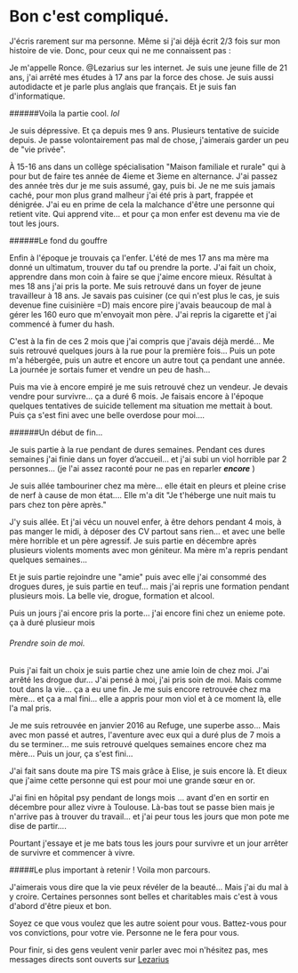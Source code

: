 Bon c'est compliqué.
====================



J'écris rarement sur ma personne. Même si j'ai déjà écrit 2/3 fois sur mon histoire de vie. Donc, pour ceux qui ne me connaissent pas :

Je m'appelle Ronce. @Lezarius sur les internet.
Je suis une jeune fille de 21 ans, j'ai arrêté mes études à 17 ans par la force des chose.
Je suis aussi autodidacte et je parle plus anglais que français. Et je suis fan d'informatique.




######Voila la partie cool. *lol*


Je suis dépressive. Et ça depuis mes 9 ans. Plusieurs tentative de suicide depuis.
Je passe volontairement pas mal de chose, j'aimerais garder un peu de "vie privée".

À 15-16 ans dans un collège spécialisation "Maison familiale et rurale" qui à pour but de faire tes année de 4ieme et 3ieme en alternance.
J'ai passez des année très dur je me suis assumé, gay, puis bi. Je ne me suis jamais caché, pour mon plus grand malheur j'ai été  pris à part, frappée et dénigrée. J'ai eu en prime de cela la malchance d'être une personne qui retient vite. Qui apprend vite... et pour ça mon enfer est devenu ma vie de tout les jours. 

######Le fond du gouffre

Enfin à l'époque je trouvais ça l'enfer. L'été de mes 17 ans ma mère ma donné un ultimatum, trouver du taf ou prendre la porte.
J'ai fait un choix, apprendre dans mon coin à faire se que j'aime encore mieux. Résultat à mes 18 ans j'ai pris la porte.
Me suis retrouvé dans un foyer de jeune travailleur à 18 ans. Je savais pas cuisiner (ce qui n'est plus le cas, je suis devenue fine cuisinière =D) mais encore pire j'avais beaucoup de mal à gérer les 160 euro que m'envoyait mon père. J'ai repris la cigarette et j'ai commencé à fumer du hash.

C'est à la fin de ces 2 mois que j'ai compris que j'avais déjà merdé... Me suis retrouvé quelques jours à la rue pour la première fois... Puis un pote m'a hébergée, puis un autre et encore un autre tout ça pendant une année. La journée je sortais fumer et vendre un peu de hash...

Puis ma vie à encore empiré je me suis retrouvé chez un vendeur. Je devais vendre pour survivre... ça a duré 6 mois. Je faisais encore à l'époque quelques tentatives de suicide tellement ma situation me mettait à bout.
Puis ça s'est fini avec une belle overdose pour moi.... 


######Un début de fin...

Je suis partie à la rue pendant de dures semaines. Pendant ces dures semaines j'ai finie dans un foyer d’accueil... et j'ai subi un viol horrible par 2 personnes... (je l'ai assez raconté pour ne pas en reparler ***encore*** )


 Je suis allée tambouriner chez ma mère... elle était en pleurs et pleine crise de nerf à cause de mon état.... Elle m'a dit "Je t'héberge une nuit mais tu pars chez ton père après."

J'y suis allée. Et j'ai vécu un nouvel enfer, à être dehors pendant 4 mois, à pas manger le midi, à déposer des CV partout sans rien... et avec une belle mère horrible et un père agressif. Je suis partie en décembre après plusieurs violents moments avec mon géniteur.
Ma mère m'a repris pendant quelques semaines...

Et je suis partie rejoindre une "amie" puis avec elle j'ai consommé des drogues dures, je suis partie en teuf...
mais j'ai repris une formation pendant plusieurs mois. La belle vie, drogue, formation et alcool.

Puis un jours j'ai encore pris la porte... j'ai encore fini chez un enieme pote. ça à duré plusieur mois



###### Prendre soin de moi.

Puis j'ai fait un choix je suis partie chez une amie loin de chez moi. J'ai arrêté les drogue dur... J'ai pensé à moi, j'ai pris soin de moi.
Mais comme tout dans la vie... ça a eu une fin. Je me suis encore retrouvée chez ma mère... et ça a mal fini... elle a appris pour mon viol et à ce moment là, elle l'a mal pris.


Je me suis retrouvée en janvier 2016 au Refuge, une superbe asso...
Mais avec mon passé et autres, l'aventure avec eux qui a duré plus de 7 mois a du se terminer... me suis retrouvé quelques semaines encore chez ma mère... Puis un jour, ça s'est fini...


J'ai fait sans doute ma pire TS mais grâce à Elise, je suis encore là. Et dieux que j'aime cette personne qui est pour moi une grande sœur en or.

J'ai fini en hôpital psy pendant de longs mois ... avant d'en en sortir en décembre pour allez vivre à Toulouse.
Là-bas tout se passe bien mais je n'arrive pas à trouver du travail... et j'ai peur tous les jours que mon pote me dise de partir....

Pourtant j'essaye et je me bats tous les jours pour survivre et un jour arrêter de survivre et commencer à vivre.








#####Le plus important à retenir !
Voila mon parcours.

J'aimerais vous dire que la vie peux révéler de la beauté... Mais j'ai du mal à y croire. Certaines personnes sont belles et charitables mais c'est à vous d'abord d'être pieux et bon.

Soyez ce que vous voulez que les autre soient pour vous. Battez-vous pour vos convictions, pour votre vie. Personne  ne le fera pour vous.

Pour finir, si des gens veulent venir parler avec moi n'hésitez pas, mes messages directs sont ouverts sur [Lezarius](twitter.com/lezarius)
